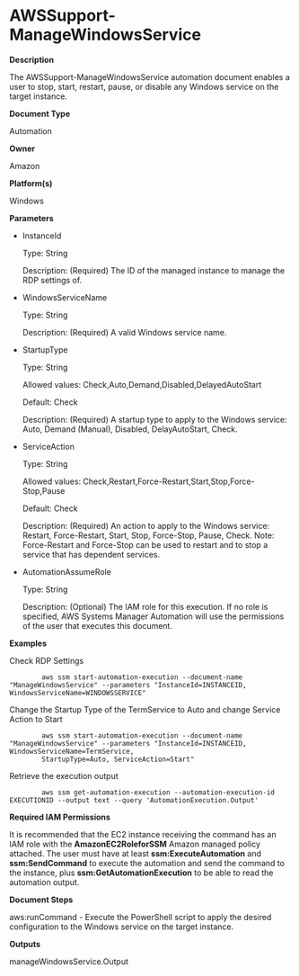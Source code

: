 # AWSSupport\-ManageWindowsService<a name="automation-awssupport-managewindowsservice"></a>

 **Description** 

The AWSSupport\-ManageWindowsService automation document enables a user to stop, start, restart, pause, or disable any Windows service on the target instance\.

 **Document Type** 

Automation

 **Owner** 

Amazon

 **Platform\(s\)** 

Windows

 **Parameters** 
+ InstanceId

  Type: String

  Description: \(Required\) The ID of the managed instance to manage the RDP settings of\.
+ WindowsServiceName

  Type: String

  Description: \(Required\) A valid Windows service name\.
+ StartupType

  Type: String

  Allowed values: Check,Auto,Demand,Disabled,DelayedAutoStart

  Default: Check

  Description: \(Required\) A startup type to apply to the Windows service: Auto, Demand \(Manual\), Disabled, DelayAutoStart, Check\. 
+ ServiceAction

  Type: String

  Allowed values: Check,Restart,Force\-Restart,Start,Stop,Force\-Stop,Pause

  Default: Check

  Description: \(Required\) An action to apply to the Windows service: Restart, Force\-Restart, Start, Stop, Force\-Stop, Pause, Check\. Note: Force\-Restart and Force\-Stop can be used to restart and to stop a service that has dependent services\. 
+ AutomationAssumeRole

  Type: String

  Description: \(Optional\) The IAM role for this execution\. If no role is specified, AWS Systems Manager Automation will use the permissions of the user that executes this document\.

 **Examples** 

Check RDP Settings

```
        aws ssm start-automation-execution --document-name "ManageWindowsService" --parameters "InstanceId=INSTANCEID, WindowsServiceName=WINDOWSSERVICE"
```

Change the Startup Type of the TermService to Auto and change Service Action to Start

```
        aws ssm start-automation-execution --document-name "ManageWindowsService" --parameters "InstanceId=INSTANCEID, WindowsServiceName=TermService,
        StartupType=Auto, ServiceAction=Start"
```

Retrieve the execution output

```
        aws ssm get-automation-execution --automation-execution-id EXECUTIONID --output text --query 'AutomationExecution.Output'
```

 **Required IAM Permissions** 

It is recommended that the EC2 instance receiving the command has an IAM role with the **AmazonEC2RoleforSSM** Amazon managed policy attached\. The user must have at least **ssm:ExecuteAutomation** and **ssm:SendCommand** to execute the automation and send the command to the instance, plus **ssm:GetAutomationExecution** to be able to read the automation output\.

 **Document Steps** 

aws:runCommand \- Execute the PowerShell script to apply the desired configuration to the Windows service on the target instance\.

 **Outputs** 

manageWindowsService\.Output